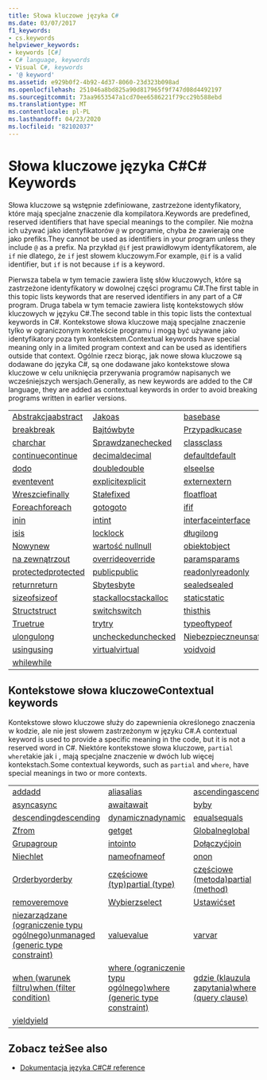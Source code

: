 ```yaml
---
title: Słowa kluczowe języka C#
ms.date: 03/07/2017
f1_keywords:
- cs.keywords
helpviewer_keywords:
- keywords [C#]
- C# language, keywords
- Visual C#, keywords
- '@ keyword'
ms.assetid: e929b0f2-4b92-4d37-8060-23d323b098ad
ms.openlocfilehash: 251046a8bd825a90d817965f9f747d08d4492197
ms.sourcegitcommit: 73aa9653547a1cd70ee6586221f79cc29b588ebd
ms.translationtype: MT
ms.contentlocale: pl-PL
ms.lasthandoff: 04/23/2020
ms.locfileid: "82102037"
---
```

# <a name="c-keywords"></a><span data-ttu-id="31db7-102">Słowa kluczowe języka C#</span><span class="sxs-lookup"><span data-stu-id="31db7-102">C# Keywords</span></span>

<span data-ttu-id="31db7-103">Słowa kluczowe są wstępnie zdefiniowane, zastrzeżone identyfikatory, które mają specjalne znaczenie dla kompilatora.</span><span class="sxs-lookup"><span data-stu-id="31db7-103">Keywords are predefined, reserved identifiers that have special meanings to the compiler.</span></span> <span data-ttu-id="31db7-104">Nie można ich używać jako identyfikatorów `@` w programie, chyba że zawierają one jako prefiks.</span><span class="sxs-lookup"><span data-stu-id="31db7-104">They cannot be used as identifiers in your program unless they include `@` as a prefix.</span></span> <span data-ttu-id="31db7-105">Na przykład `@if` jest prawidłowym identyfikatorem, ale `if` nie dlatego, że `if` jest słowem kluczowym.</span><span class="sxs-lookup"><span data-stu-id="31db7-105">For example, `@if` is a valid identifier, but `if` is not because `if` is a keyword.</span></span>  
  
 <span data-ttu-id="31db7-106">Pierwsza tabela w tym temacie zawiera listę słów kluczowych, które są zastrzeżone identyfikatory w dowolnej części programu C#.</span><span class="sxs-lookup"><span data-stu-id="31db7-106">The first table in this topic lists keywords that are reserved identifiers in any part of a C# program.</span></span> <span data-ttu-id="31db7-107">Druga tabela w tym temacie zawiera listę kontekstowych słów kluczowych w języku C#.</span><span class="sxs-lookup"><span data-stu-id="31db7-107">The second table in this topic lists the contextual keywords in C#.</span></span> <span data-ttu-id="31db7-108">Kontekstowe słowa kluczowe mają specjalne znaczenie tylko w ograniczonym kontekście programu i mogą być używane jako identyfikatory poza tym kontekstem.</span><span class="sxs-lookup"><span data-stu-id="31db7-108">Contextual keywords have special meaning only in a limited program context and can be used as identifiers outside that context.</span></span> <span data-ttu-id="31db7-109">Ogólnie rzecz biorąc, jak nowe słowa kluczowe są dodawane do języka C#, są one dodawane jako kontekstowe słowa kluczowe w celu uniknięcia przerywania programów napisanych we wcześniejszych wersjach.</span><span class="sxs-lookup"><span data-stu-id="31db7-109">Generally, as new keywords are added to the C# language, they are added as contextual keywords in order to avoid breaking programs written in earlier versions.</span></span>  
  
|||||  
|---|---|---|---|  
|[<span data-ttu-id="31db7-110">Abstrakcja</span><span class="sxs-lookup"><span data-stu-id="31db7-110">abstract</span></span>](abstract.md)|[<span data-ttu-id="31db7-111">Jako</span><span class="sxs-lookup"><span data-stu-id="31db7-111">as</span></span>](../operators/type-testing-and-cast.md#as-operator)|[<span data-ttu-id="31db7-112">base</span><span class="sxs-lookup"><span data-stu-id="31db7-112">base</span></span>](base.md)|[<span data-ttu-id="31db7-113">bool</span><span class="sxs-lookup"><span data-stu-id="31db7-113">bool</span></span>](../builtin-types/bool.md)|  
|[<span data-ttu-id="31db7-114">break</span><span class="sxs-lookup"><span data-stu-id="31db7-114">break</span></span>](break.md)|[<span data-ttu-id="31db7-115">Bajtów</span><span class="sxs-lookup"><span data-stu-id="31db7-115">byte</span></span>](../builtin-types/integral-numeric-types.md)|[<span data-ttu-id="31db7-116">Przypadku</span><span class="sxs-lookup"><span data-stu-id="31db7-116">case</span></span>](switch.md)|[<span data-ttu-id="31db7-117">Złapać</span><span class="sxs-lookup"><span data-stu-id="31db7-117">catch</span></span>](try-catch.md)|  
|[<span data-ttu-id="31db7-118">char</span><span class="sxs-lookup"><span data-stu-id="31db7-118">char</span></span>](../builtin-types/char.md)|[<span data-ttu-id="31db7-119">Sprawdzane</span><span class="sxs-lookup"><span data-stu-id="31db7-119">checked</span></span>](checked.md)|[<span data-ttu-id="31db7-120">class</span><span class="sxs-lookup"><span data-stu-id="31db7-120">class</span></span>](class.md)|[<span data-ttu-id="31db7-121">const</span><span class="sxs-lookup"><span data-stu-id="31db7-121">const</span></span>](const.md)|  
|[<span data-ttu-id="31db7-122">continue</span><span class="sxs-lookup"><span data-stu-id="31db7-122">continue</span></span>](continue.md)|[<span data-ttu-id="31db7-123">decimal</span><span class="sxs-lookup"><span data-stu-id="31db7-123">decimal</span></span>](../builtin-types/floating-point-numeric-types.md)|[<span data-ttu-id="31db7-124">default</span><span class="sxs-lookup"><span data-stu-id="31db7-124">default</span></span>](default.md)|[<span data-ttu-id="31db7-125">delegate</span><span class="sxs-lookup"><span data-stu-id="31db7-125">delegate</span></span>](../builtin-types/reference-types.md)|  
|[<span data-ttu-id="31db7-126">do</span><span class="sxs-lookup"><span data-stu-id="31db7-126">do</span></span>](do.md)|[<span data-ttu-id="31db7-127">double</span><span class="sxs-lookup"><span data-stu-id="31db7-127">double</span></span>](../builtin-types/floating-point-numeric-types.md)|[<span data-ttu-id="31db7-128">else</span><span class="sxs-lookup"><span data-stu-id="31db7-128">else</span></span>](if-else.md)|[<span data-ttu-id="31db7-129">Enum</span><span class="sxs-lookup"><span data-stu-id="31db7-129">enum</span></span>](../builtin-types/enum.md)|  
|[<span data-ttu-id="31db7-130">event</span><span class="sxs-lookup"><span data-stu-id="31db7-130">event</span></span>](event.md)|[<span data-ttu-id="31db7-131">explicit</span><span class="sxs-lookup"><span data-stu-id="31db7-131">explicit</span></span>](../operators/user-defined-conversion-operators.md)|[<span data-ttu-id="31db7-132">extern</span><span class="sxs-lookup"><span data-stu-id="31db7-132">extern</span></span>](extern.md)|[<span data-ttu-id="31db7-133">False</span><span class="sxs-lookup"><span data-stu-id="31db7-133">false</span></span>](../builtin-types/bool.md)|  
|[<span data-ttu-id="31db7-134">Wreszcie</span><span class="sxs-lookup"><span data-stu-id="31db7-134">finally</span></span>](try-finally.md)|[<span data-ttu-id="31db7-135">Stałe</span><span class="sxs-lookup"><span data-stu-id="31db7-135">fixed</span></span>](fixed-statement.md)|[<span data-ttu-id="31db7-136">float</span><span class="sxs-lookup"><span data-stu-id="31db7-136">float</span></span>](../builtin-types/floating-point-numeric-types.md)|[<span data-ttu-id="31db7-137">for</span><span class="sxs-lookup"><span data-stu-id="31db7-137">for</span></span>](for.md)|  
|[<span data-ttu-id="31db7-138">Foreach</span><span class="sxs-lookup"><span data-stu-id="31db7-138">foreach</span></span>](foreach-in.md)|[<span data-ttu-id="31db7-139">goto</span><span class="sxs-lookup"><span data-stu-id="31db7-139">goto</span></span>](goto.md)|[<span data-ttu-id="31db7-140">if</span><span class="sxs-lookup"><span data-stu-id="31db7-140">if</span></span>](if-else.md)|[<span data-ttu-id="31db7-141">implicit</span><span class="sxs-lookup"><span data-stu-id="31db7-141">implicit</span></span>](../operators/user-defined-conversion-operators.md)|  
|[<span data-ttu-id="31db7-142">in</span><span class="sxs-lookup"><span data-stu-id="31db7-142">in</span></span>](in.md)|[<span data-ttu-id="31db7-143">int</span><span class="sxs-lookup"><span data-stu-id="31db7-143">int</span></span>](../builtin-types/integral-numeric-types.md)|[<span data-ttu-id="31db7-144">interface</span><span class="sxs-lookup"><span data-stu-id="31db7-144">interface</span></span>](interface.md)|[<span data-ttu-id="31db7-145">internal</span><span class="sxs-lookup"><span data-stu-id="31db7-145">internal</span></span>](internal.md)|
|[<span data-ttu-id="31db7-146">is</span><span class="sxs-lookup"><span data-stu-id="31db7-146">is</span></span>](is.md)|[<span data-ttu-id="31db7-147">lock</span><span class="sxs-lookup"><span data-stu-id="31db7-147">lock</span></span>](lock-statement.md)|[<span data-ttu-id="31db7-148">długi</span><span class="sxs-lookup"><span data-stu-id="31db7-148">long</span></span>](../builtin-types/integral-numeric-types.md)|[<span data-ttu-id="31db7-149">namespace</span><span class="sxs-lookup"><span data-stu-id="31db7-149">namespace</span></span>](namespace.md)|
|[<span data-ttu-id="31db7-150">Nowy</span><span class="sxs-lookup"><span data-stu-id="31db7-150">new</span></span>](../operators/new-operator.md)|[<span data-ttu-id="31db7-151">wartość null</span><span class="sxs-lookup"><span data-stu-id="31db7-151">null</span></span>](null.md)|[<span data-ttu-id="31db7-152">obiekt</span><span class="sxs-lookup"><span data-stu-id="31db7-152">object</span></span>](../builtin-types/reference-types.md)|[<span data-ttu-id="31db7-153">Operator</span><span class="sxs-lookup"><span data-stu-id="31db7-153">operator</span></span>](../operators/operator-overloading.md)|
|[<span data-ttu-id="31db7-154">na zewnątrz</span><span class="sxs-lookup"><span data-stu-id="31db7-154">out</span></span>](out.md)|[<span data-ttu-id="31db7-155">override</span><span class="sxs-lookup"><span data-stu-id="31db7-155">override</span></span>](override.md)|[<span data-ttu-id="31db7-156">params</span><span class="sxs-lookup"><span data-stu-id="31db7-156">params</span></span>](params.md)|[<span data-ttu-id="31db7-157">private</span><span class="sxs-lookup"><span data-stu-id="31db7-157">private</span></span>](private.md)|
|[<span data-ttu-id="31db7-158">protected</span><span class="sxs-lookup"><span data-stu-id="31db7-158">protected</span></span>](protected.md)|[<span data-ttu-id="31db7-159">public</span><span class="sxs-lookup"><span data-stu-id="31db7-159">public</span></span>](public.md)|[<span data-ttu-id="31db7-160">readonly</span><span class="sxs-lookup"><span data-stu-id="31db7-160">readonly</span></span>](readonly.md)|[<span data-ttu-id="31db7-161">ref</span><span class="sxs-lookup"><span data-stu-id="31db7-161">ref</span></span>](ref.md)|
|[<span data-ttu-id="31db7-162">return</span><span class="sxs-lookup"><span data-stu-id="31db7-162">return</span></span>](return.md)|[<span data-ttu-id="31db7-163">Sbyte</span><span class="sxs-lookup"><span data-stu-id="31db7-163">sbyte</span></span>](../builtin-types/integral-numeric-types.md)|[<span data-ttu-id="31db7-164">sealed</span><span class="sxs-lookup"><span data-stu-id="31db7-164">sealed</span></span>](sealed.md)|[<span data-ttu-id="31db7-165">short</span><span class="sxs-lookup"><span data-stu-id="31db7-165">short</span></span>](../builtin-types/integral-numeric-types.md)||
[<span data-ttu-id="31db7-166">sizeof</span><span class="sxs-lookup"><span data-stu-id="31db7-166">sizeof</span></span>](../operators/sizeof.md)|[<span data-ttu-id="31db7-167">stackalloc</span><span class="sxs-lookup"><span data-stu-id="31db7-167">stackalloc</span></span>](../operators/stackalloc.md)|[<span data-ttu-id="31db7-168">static</span><span class="sxs-lookup"><span data-stu-id="31db7-168">static</span></span>](static.md)|[<span data-ttu-id="31db7-169">ciąg</span><span class="sxs-lookup"><span data-stu-id="31db7-169">string</span></span>](../builtin-types/reference-types.md)|
|[<span data-ttu-id="31db7-170">Struct</span><span class="sxs-lookup"><span data-stu-id="31db7-170">struct</span></span>](../builtin-types/struct.md)|[<span data-ttu-id="31db7-171">switch</span><span class="sxs-lookup"><span data-stu-id="31db7-171">switch</span></span>](switch.md)|[<span data-ttu-id="31db7-172">this</span><span class="sxs-lookup"><span data-stu-id="31db7-172">this</span></span>](this.md)|[<span data-ttu-id="31db7-173">throw</span><span class="sxs-lookup"><span data-stu-id="31db7-173">throw</span></span>](throw.md)|
|[<span data-ttu-id="31db7-174">True</span><span class="sxs-lookup"><span data-stu-id="31db7-174">true</span></span>](../builtin-types/bool.md)|[<span data-ttu-id="31db7-175">try</span><span class="sxs-lookup"><span data-stu-id="31db7-175">try</span></span>](try-catch.md)|[<span data-ttu-id="31db7-176">typeof</span><span class="sxs-lookup"><span data-stu-id="31db7-176">typeof</span></span>](../operators/type-testing-and-cast.md#typeof-operator)|[<span data-ttu-id="31db7-177">Uint</span><span class="sxs-lookup"><span data-stu-id="31db7-177">uint</span></span>](../builtin-types/integral-numeric-types.md)|
|[<span data-ttu-id="31db7-178">ulong</span><span class="sxs-lookup"><span data-stu-id="31db7-178">ulong</span></span>](../builtin-types/integral-numeric-types.md)|[<span data-ttu-id="31db7-179">unchecked</span><span class="sxs-lookup"><span data-stu-id="31db7-179">unchecked</span></span>](unchecked.md)|[<span data-ttu-id="31db7-180">Niebezpieczne</span><span class="sxs-lookup"><span data-stu-id="31db7-180">unsafe</span></span>](unsafe.md)|[<span data-ttu-id="31db7-181">ushort</span><span class="sxs-lookup"><span data-stu-id="31db7-181">ushort</span></span>](../builtin-types/integral-numeric-types.md)|
|[<span data-ttu-id="31db7-182">using</span><span class="sxs-lookup"><span data-stu-id="31db7-182">using</span></span>](using.md)|[<span data-ttu-id="31db7-183">virtual</span><span class="sxs-lookup"><span data-stu-id="31db7-183">virtual</span></span>](virtual.md)|[<span data-ttu-id="31db7-184">void</span><span class="sxs-lookup"><span data-stu-id="31db7-184">void</span></span>](../builtin-types/void.md)|[<span data-ttu-id="31db7-185">volatile</span><span class="sxs-lookup"><span data-stu-id="31db7-185">volatile</span></span>](volatile.md)|
|[<span data-ttu-id="31db7-186">while</span><span class="sxs-lookup"><span data-stu-id="31db7-186">while</span></span>](while.md)|

## <a name="contextual-keywords"></a><span data-ttu-id="31db7-187">Kontekstowe słowa kluczowe</span><span class="sxs-lookup"><span data-stu-id="31db7-187">Contextual keywords</span></span>

 <span data-ttu-id="31db7-188">Kontekstowe słowo kluczowe służy do zapewnienia określonego znaczenia w kodzie, ale nie jest słowem zastrzeżonym w języku C#.</span><span class="sxs-lookup"><span data-stu-id="31db7-188">A contextual keyword is used to provide a specific meaning in the code, but it is not a reserved word in C#.</span></span> <span data-ttu-id="31db7-189">Niektóre kontekstowe słowa kluczowe, `partial` `where`takie jak i , mają specjalne znaczenie w dwóch lub więcej kontekstach.</span><span class="sxs-lookup"><span data-stu-id="31db7-189">Some contextual keywords, such as `partial` and `where`, have special meanings in two or more contexts.</span></span>  
  
||||  
|---|---|---|  
|[<span data-ttu-id="31db7-190">add</span><span class="sxs-lookup"><span data-stu-id="31db7-190">add</span></span>](add.md)|[<span data-ttu-id="31db7-191">alias</span><span class="sxs-lookup"><span data-stu-id="31db7-191">alias</span></span>](extern-alias.md)|[<span data-ttu-id="31db7-192">ascending</span><span class="sxs-lookup"><span data-stu-id="31db7-192">ascending</span></span>](ascending.md)|
|[<span data-ttu-id="31db7-193">async</span><span class="sxs-lookup"><span data-stu-id="31db7-193">async</span></span>](async.md)|[<span data-ttu-id="31db7-194">await</span><span class="sxs-lookup"><span data-stu-id="31db7-194">await</span></span>](../operators/await.md)|[<span data-ttu-id="31db7-195">by</span><span class="sxs-lookup"><span data-stu-id="31db7-195">by</span></span>](by.md)|
|[<span data-ttu-id="31db7-196">descending</span><span class="sxs-lookup"><span data-stu-id="31db7-196">descending</span></span>](descending.md)|[<span data-ttu-id="31db7-197">dynamiczna</span><span class="sxs-lookup"><span data-stu-id="31db7-197">dynamic</span></span>](../builtin-types/reference-types.md)|[<span data-ttu-id="31db7-198">equals</span><span class="sxs-lookup"><span data-stu-id="31db7-198">equals</span></span>](equals.md)|
|[<span data-ttu-id="31db7-199">Z</span><span class="sxs-lookup"><span data-stu-id="31db7-199">from</span></span>](from-clause.md)|[<span data-ttu-id="31db7-200">get</span><span class="sxs-lookup"><span data-stu-id="31db7-200">get</span></span>](get.md)|[<span data-ttu-id="31db7-201">Globalne</span><span class="sxs-lookup"><span data-stu-id="31db7-201">global</span></span>](../operators/namespace-alias-qualifier.md)|
|[<span data-ttu-id="31db7-202">Grupa</span><span class="sxs-lookup"><span data-stu-id="31db7-202">group</span></span>](group-clause.md)|[<span data-ttu-id="31db7-203">into</span><span class="sxs-lookup"><span data-stu-id="31db7-203">into</span></span>](into.md)|[<span data-ttu-id="31db7-204">Dołączyć</span><span class="sxs-lookup"><span data-stu-id="31db7-204">join</span></span>](join-clause.md)|
|[<span data-ttu-id="31db7-205">Niech</span><span class="sxs-lookup"><span data-stu-id="31db7-205">let</span></span>](let-clause.md)|[<span data-ttu-id="31db7-206">nameof</span><span class="sxs-lookup"><span data-stu-id="31db7-206">nameof</span></span>](../operators/nameof.md)|[<span data-ttu-id="31db7-207">on</span><span class="sxs-lookup"><span data-stu-id="31db7-207">on</span></span>](on.md)|
|[<span data-ttu-id="31db7-208">Orderby</span><span class="sxs-lookup"><span data-stu-id="31db7-208">orderby</span></span>](orderby-clause.md)|[<span data-ttu-id="31db7-209">częściowe (typ)</span><span class="sxs-lookup"><span data-stu-id="31db7-209">partial (type)</span></span>](partial-type.md)|[<span data-ttu-id="31db7-210">częściowe (metoda)</span><span class="sxs-lookup"><span data-stu-id="31db7-210">partial (method)</span></span>](partial-method.md)|
|[<span data-ttu-id="31db7-211">remove</span><span class="sxs-lookup"><span data-stu-id="31db7-211">remove</span></span>](remove.md)|[<span data-ttu-id="31db7-212">Wybierz</span><span class="sxs-lookup"><span data-stu-id="31db7-212">select</span></span>](select-clause.md)|[<span data-ttu-id="31db7-213">Ustawić</span><span class="sxs-lookup"><span data-stu-id="31db7-213">set</span></span>](set.md)|
|[<span data-ttu-id="31db7-214">niezarządzane (ograniczenie typu ogólnego)</span><span class="sxs-lookup"><span data-stu-id="31db7-214">unmanaged (generic type constraint)</span></span>](where-generic-type-constraint.md)|[<span data-ttu-id="31db7-215">value</span><span class="sxs-lookup"><span data-stu-id="31db7-215">value</span></span>](value.md)|[<span data-ttu-id="31db7-216">var</span><span class="sxs-lookup"><span data-stu-id="31db7-216">var</span></span>](var.md)|
|[<span data-ttu-id="31db7-217">when (warunek filtru)</span><span class="sxs-lookup"><span data-stu-id="31db7-217">when (filter condition)</span></span>](when.md)|[<span data-ttu-id="31db7-218">where (ograniczenie typu ogólnego)</span><span class="sxs-lookup"><span data-stu-id="31db7-218">where (generic type constraint)</span></span>](where-generic-type-constraint.md)|[<span data-ttu-id="31db7-219">gdzie (klauzula zapytania)</span><span class="sxs-lookup"><span data-stu-id="31db7-219">where (query clause)</span></span>](where-clause.md)|
|[<span data-ttu-id="31db7-220">yield</span><span class="sxs-lookup"><span data-stu-id="31db7-220">yield</span></span>](yield.md)| | |
  
## <a name="see-also"></a><span data-ttu-id="31db7-221">Zobacz też</span><span class="sxs-lookup"><span data-stu-id="31db7-221">See also</span></span>

- [<span data-ttu-id="31db7-222">Dokumentacja języka C#</span><span class="sxs-lookup"><span data-stu-id="31db7-222">C# reference</span></span>](../index.md)
